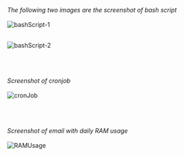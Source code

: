 *The following two images are the screenshot of bash script* <br/> <br/>
![bashScript-1](/bashScript1.jpg) <br/> <br/>

![bashScript-2](/bashScript2.jpg) <br/> <br/> <br/> <br/>

*Screenshot of cronjob* <br/> <br/>
![cronJob](/rcronjob.jpg) <br/> <br/> <br/> <br/>

*Screenshot of email with daily RAM usage* <br/> <br/>
![RAMUsage](/dailyramusage.jpg) <br/> <br/>
